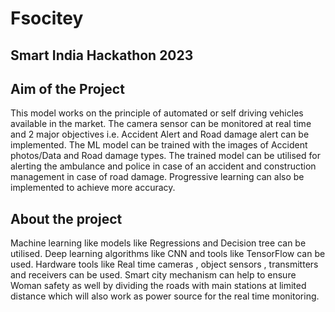 # Fsocitey

## Smart India Hackathon 2023

## Aim of the Project

This model works on the principle of automated or self driving vehicles available in the market.
The camera sensor can be monitored at real time and 2 major objectives i.e. Accident Alert and Road damage alert can be implemented.
The ML model can be trained with the images of Accident photos/Data and Road damage types.
The trained model can be utilised for alerting the ambulance and police in case of an accident and construction management in case of road damage.
Progressive learning can also be implemented to achieve more accuracy.


## About the project
Machine learning like models like Regressions and Decision tree can be utilised.
Deep learning algorithms like CNN and tools like TensorFlow can be used.
Hardware tools like Real time cameras , object sensors , transmitters and receivers can be used.
Smart city mechanism can help to ensure Woman safety as well by dividing the roads with main stations at limited distance which will also work as power source for the real time monitoring.

